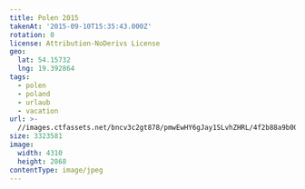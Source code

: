 ```yaml
---
title: Polen 2015
takenAt: '2015-09-10T15:35:43.000Z'
rotation: 0
license: Attribution-NoDerivs License
geo:
  lat: 54.15732
  lng: 19.392864
tags:
  - polen
  - poland
  - urlaub
  - vacation
url: >-
  //images.ctfassets.net/bncv3c2gt878/pmwEwHY6gJay1SLvhZHRL/4f2b88a9b005fd489d63da3b86c85af4/polen-2015_25324949484_o
size: 3323581
image:
  width: 4310
  height: 2868
contentType: image/jpeg
---
```


